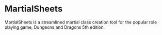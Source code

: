 # MartialSheets
MartialSheets is a streamlined martial class creation tool for the popular role playing game, Dungeons and Dragons 5th edition.
